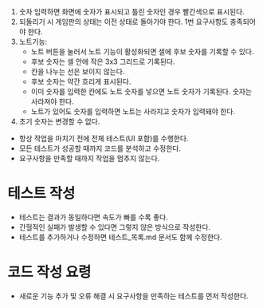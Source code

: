 1. 숫자 입력하면 화면에 숫자가 표시되고 틀린 숫자인 경우 빨간색으로 표시된다.
2. 되돌리기 시 게임판의 상태는 이전 상태로 돌아가야 한다. 1번 요구사항도 충족되어야 한다.
3. 노트기능:
   - 노트 버튼을 눌러서 노트 기능이 활성화되면 셀에 후보 숫자를 기록할 수 있다.
   - 후보 숫자는 셀 안에 작은 3x3 그리드로 기록된다.
   - 칸을 나누는 선은 보이지 않는다.
   - 후보 숫자는 약간 흐리게 표시된다.
   - 이미 숫자를 입력한 칸에도 노트 숫자를 넣으면 노트 숫자가 기록된다. 숫자는 사라져야 한다.
   - 노트가 있어도 숫자를 입력하면 노트는 사라지고 숫자가 입력돼야 한다.
4. 초기 숫자는 변경할 수 없다.

- 항상 작업을 마치기 전에 전체 테스트(UI 포함)를 수행한다.
- 모든 테스트가 성공할 때까지 코드를 분석하고 수정한다.
- 요구사항을 만족할 때까지 작업을 멈추지 않는다.

# 테스트 작성

- 테스트는 결과가 동일하다면 속도가 빠를 수록 좋다.
- 간헐적인 실패가 발생할 수 있다면 그렇지 않은 방식으로 작성한다.
- 테스트를 추가하거나 수정하면 테스트\_목록.md 문서도 함께 수정한다.

# 코드 작성 요령

- 새로운 기능 추가 및 오류 해결 시 요구사항을 만족하는 테스트를 먼저 작성한다.
